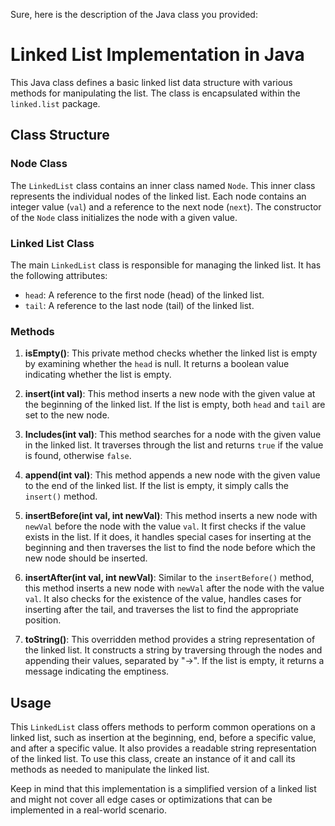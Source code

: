 Sure, here is the description of the Java class you provided:

# Linked List Implementation in Java

This Java class defines a basic linked list data structure with various methods for manipulating the list. The class is encapsulated within the `linked.list` package.

## Class Structure

### Node Class

The `LinkedList` class contains an inner class named `Node`. This inner class represents the individual nodes of the linked list. Each node contains an integer value (`val`) and a reference to the next node (`next`). The constructor of the `Node` class initializes the node with a given value.

### Linked List Class

The main `LinkedList` class is responsible for managing the linked list. It has the following attributes:

- `head`: A reference to the first node (head) of the linked list.
- `tail`: A reference to the last node (tail) of the linked list.

### Methods

1. **isEmpty()**: This private method checks whether the linked list is empty by examining whether the `head` is null. It returns a boolean value indicating whether the list is empty.

2. **insert(int val)**: This method inserts a new node with the given value at the beginning of the linked list. If the list is empty, both `head` and `tail` are set to the new node.

3. **Includes(int val)**: This method searches for a node with the given value in the linked list. It traverses through the list and returns `true` if the value is found, otherwise `false`.

4. **append(int val)**: This method appends a new node with the given value to the end of the linked list. If the list is empty, it simply calls the `insert()` method.

5. **insertBefore(int val, int newVal)**: This method inserts a new node with `newVal` before the node with the value `val`. It first checks if the value exists in the list. If it does, it handles special cases for inserting at the beginning and then traverses the list to find the node before which the new node should be inserted.

6. **insertAfter(int val, int newVal)**: Similar to the `insertBefore()` method, this method inserts a new node with `newVal` after the node with the value `val`. It also checks for the existence of the value, handles cases for inserting after the tail, and traverses the list to find the appropriate position.

7. **toString()**: This overridden method provides a string representation of the linked list. It constructs a string by traversing through the nodes and appending their values, separated by "->". If the list is empty, it returns a message indicating the emptiness.

## Usage

This `LinkedList` class offers methods to perform common operations on a linked list, such as insertion at the beginning, end, before a specific value, and after a specific value. It also provides a readable string representation of the linked list. To use this class, create an instance of it and call its methods as needed to manipulate the linked list.

Keep in mind that this implementation is a simplified version of a linked list and might not cover all edge cases or optimizations that can be implemented in a real-world scenario.